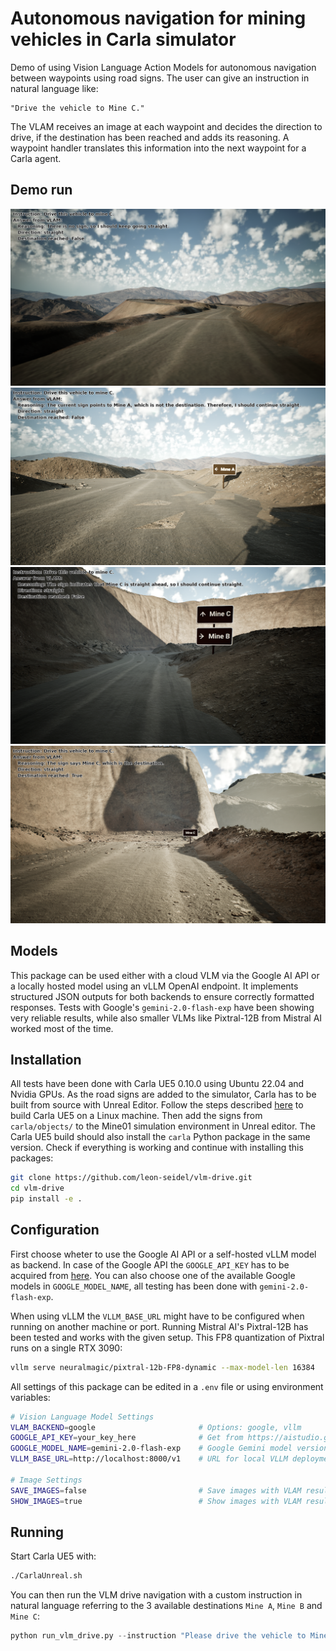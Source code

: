 # Autonomous navigation for mining vehicles in Carla simulator

Demo of using Vision Language Action Models for autonomous navigation between waypoints using road signs. The user can give an instruction in natural language like:
```
"Drive the vehicle to Mine C."
```
The VLAM receives an image at each waypoint and decides the direction to drive, if the destination has been reached and adds its reasoning. A waypoint handler translates this information into the next waypoint for a Carla agent. 

## Demo run
![Demo Image](/media/mine_C-1.PNG)
![Demo Image](/media/mine_C-2.PNG)
![Demo Image](/media/mine_C-3.PNG)
![Demo Image](/media/mine_C-4.PNG)

## Models
This package can be used either with a cloud VLM via the Google AI API or a locally hosted model using an vLLM OpenAI endpoint. It implements structured JSON outputs for both backends to ensure correctly formatted responses. Tests with Google's `gemini-2.0-flash-exp` have been showing very reliable results, while also smaller VLMs like Pixtral-12B from Mistral AI worked most of the time. 

## Installation
All tests have been done with Carla UE5 0.10.0 using Ubuntu 22.04 and Nvidia GPUs. As the road signs are added to the simulator, Carla has to be built from source with Unreal Editor. Follow the steps described [here](https://carla-ue5.readthedocs.io/en/latest/build_linux_ue5/) to build Carla UE5 on a Linux machine. Then add the signs from `carla/objects/` to the Mine01 simulation environment in Unreal editor. The Carla UE5 build should also install the `carla` Python package in the same version. Check if everything is working and continue with installing this packages: 

```bash
git clone https://github.com/leon-seidel/vlm-drive.git
cd vlm-drive
pip install -e .
```
## Configuration
First choose wheter to use the Google AI API or a self-hosted vLLM model as backend. In case of the Google API the `GOOGLE_API_KEY` has to be acquired from [here](https://aistudio.google.com/app/apikey). You can also choose one of the available Google models in `GOOGLE_MODEL_NAME`, all testing has been done with `gemini-2.0-flash-exp`. 

When using vLLM the `VLLM_BASE_URL` might have to be configured when running on another machine or port. Running Mistral AI's Pixtral-12B has been tested and works with the given setup. This FP8 quantization of Pixtral runs on a single RTX 3090:
```bash
vllm serve neuralmagic/pixtral-12b-FP8-dynamic --max-model-len 16384
```

All settings of this package can be edited in a `.env` file or using environment variables:

```bash
# Vision Language Model Settings
VLAM_BACKEND=google                       # Options: google, vllm
GOOGLE_API_KEY=your_key_here              # Get from https://aistudio.google.com/app/apikey
GOOGLE_MODEL_NAME=gemini-2.0-flash-exp    # Google Gemini model version
VLLM_BASE_URL=http://localhost:8000/v1    # URL for local VLLM deployment

# Image Settings
SAVE_IMAGES=false                         # Save images with VLAM results
SHOW_IMAGES=true                          # Show images with VLAM results
```

## Running
Start Carla UE5 with:
```bash
./CarlaUnreal.sh
```

You can then run the VLM drive navigation with a custom instruction in natural language referring to the 3 available destinations `Mine A`, `Mine B` and `Mine C`:

```python
python run_vlm_drive.py --instruction "Please drive the vehicle to Mine A."
```
